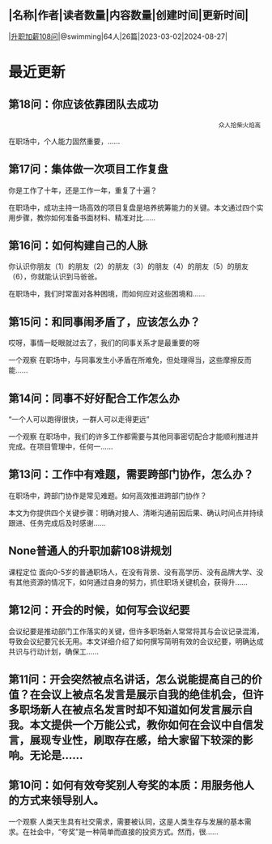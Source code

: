|名称|作者|读者数量|内容数量|创建时间|更新时间|
---
|[升职加薪108问](https://xiaobot.net/p/CEO666?refer=0b133df9-27dc-423b-8101-639049001c13)|@swimming|64人|26篇|2023-03-02|2024-08-27|

# 最近更新
## 第18问：你应该依靠团队去成功
                                                              众人拾柴火焰高
在职场中，个人能力固然重要，......
## 第17问：集体做一次项目工作复盘
你是工作了十年，还是工作一年，重复了十遍？

在职场中，成功主持一场高效的项目复盘是培养统筹能力的关键。本文通过四个实用步骤，教你如何准备书面材料、精准对比......
## 第16问：如何构建自己的人脉
你认识你朋友（1）的朋友（2）的朋友（3）的朋友（4）的朋友（5）的朋友（6），你就能认识到马爸爸。

在职场中，我们时常面对各种困境，而如何应对这些困境和......
## 第15问：和同事闹矛盾了，应该怎么办？

哎呀，事情一眨眼就过去了，我们的同事关系才是最重要的呀

一个观察
在职场中，与同事发生小矛盾在所难免，但处理得当，这些摩擦反而能......
## 第14问：同事不好好配合工作怎么办
“一个人可以跑得很快，一群人可以走得更远”

一个观察
在职场中，我们的许多工作都需要与其他同事密切配合才能顺利推进并完成。在项目管理中，任何一......
## 第13问：工作中有难题，需要跨部门协作，怎么办？
在职场中，跨部门协作是常见难题。如何高效推进跨部门协作？

本文为你提供四个关键步骤：明确对接人、清晰沟通前因后果、确认时间点并持续跟进、任务完成后及时感谢......
## None普通人的升职加薪108讲规划
课程定位
面向0-5岁的普通职场人，在没有背景、没有高学历、没有品牌大学、没有其他资源的情况下，如何通过自身的努力，抓住职场关键机会，获得升......
## 第12问：开会的时候，如何写会议纪要

会议纪要是推动部门工作落实的关键，但许多职场新人常常将其与会议记录混淆，导致会议纪要冗长无用。本文详细介绍了如何撰写简明有效的会议纪要，明确达成共识与行动计划，确保工......
## 第11问：开会突然被点名讲话，怎么说能提高自己的价值？在会议上被点名发言是展示自我的绝佳机会，但许多职场新人在被点名发言时却不知道如何发言展示自我。本文提供一个万能公式，教你如何在会议中自信发言，展现专业性，刷取存在感，给大家留下较深的影响。无论是......
## 第10问：如何有效夸奖别人夸奖的本质：用服务他人的方式来领导别人。
一个观察
人类天生具有社交需求，需要被认同，这是人类生存与发展的基本需求。在社会中，“夸奖”是一种简单而直接的投资方式。然而，很......

